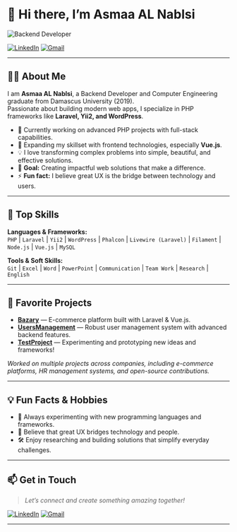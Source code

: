 # 👋 Hi there, I’m Asmaa AL Nablsi

![Backend Developer](https://img.shields.io/badge/Backend-Developer-%23007396?style=for-the-badge)

[![LinkedIn](https://img.shields.io/badge/LinkedIn-blue?logo=linkedin&logoColor=white&style=flat-square)](https://www.linkedin.com/in/asmaa-alnablsi-b5979b193/)
[![Gmail](https://img.shields.io/badge/Email-D14836?logo=gmail&logoColor=white&style=flat-square)](mailto:asmaanablsi84@gmail.com)

---

## 👩‍💻 About Me

I am **Asmaa AL Nablsi**, a Backend Developer and Computer Engineering graduate from Damascus University (2019).  
Passionate about building modern web apps, I specialize in PHP frameworks like **Laravel, Yii2, and WordPress**.

- 🔭 Currently working on advanced PHP projects with full-stack capabilities.
- 🌱 Expanding my skillset with frontend technologies, especially **Vue.js**.
- 💡 I love transforming complex problems into simple, beautiful, and effective solutions.
- 🎯 **Goal:** Creating impactful web solutions that make a difference.
- ⚡ **Fun fact:** I believe great UX is the bridge between technology and users.

---

## 🚀 Top Skills

**Languages & Frameworks:**  
`PHP` | `Laravel` | `Yii2` | `WordPress` | `Phalcon` | `Livewire (Laravel)` | `Filament` | `Node.js` | `Vue.js` | `MySQL`

**Tools & Soft Skills:**  
`Git` | `Excel` | `Word` | `PowerPoint` | `Communication` | `Team Work` | `Research` | `English`

---

## 🌟 Favorite Projects

- [**Bazary**](https://github.com/AsmaaAlNablsi/Bazary) — E-commerce platform built with Laravel & Vue.js.
- [**UsersManagement**](https://github.com/AsmaaAlNablsi/UsersManagement) — Robust user management system with advanced backend features.
- [**TestProject**](https://github.com/AsmaaAlNablsi/TestProject) — Experimenting and prototyping new ideas and frameworks!

*Worked on multiple projects across companies, including e-commerce platforms, HR management systems, and open-source contributions.*

---

## 💡 Fun Facts & Hobbies

- 🚀 Always experimenting with new programming languages and frameworks.
- 🎨 Believe that great UX bridges technology and people.
- 🛠️ Enjoy researching and building solutions that simplify everyday challenges.

---

## 📫 Get in Touch

> *Let’s connect and create something amazing together!*

[![LinkedIn](https://img.shields.io/badge/LinkedIn-blue?logo=linkedin&logoColor=white&style=flat-square)](https://www.linkedin.com/in/asmaa-alnablsi-b5979b193/)
[![Gmail](https://img.shields.io/badge/Email-D14836?logo=gmail&logoColor=white&style=flat-square)](mailto:asmaanablsi84@gmail.com)

---

<!--
**AsmaaAlNablsi/AsmaaAlNablsi** is a ✨ special ✨ repository because its README.md (this file) appears on your GitHub profile.
-->
